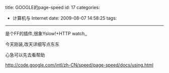 title: GOOGLE的page-speed
id: 17
categories:
  - 计算机与 Internet
date: 2009-08-07 14:58:25
tags:
---

<div id="msgcns!9697D6160EFEBC17!1782" class="bvMsg">是个FF的插件,很象Yslow!+HTTP watch,,

今天刚装,改天详细写点东东

心急可以先去看帮助

http://code.google.com/intl/zh-CN/speed/page-speed/docs/using.html

</div>